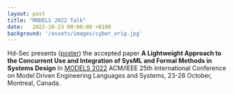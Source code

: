 ```yaml
---
layout: post
title: "MODELS 2022 Talk"
date:   2022-10-23 00:00:00 +0100
background: '/assets/images/cyber_orig.jpg'
---
```

Hd-Sec presents (<a href ="/files/Models_RIS_Poster.pdf">poster</a>) the accepted paper <b>A Lightweight Approach to the Concurrent Use and Integration of
SysML and Formal Methods in Systems Design</b> In <a href ="https://conf.researchr.org/home/models-2022"> MODELS 2022</a> ACM/IEEE 25th International Conference on Model Driven Engineering Languages and Systems, 23-28 October, Montreal, Canada.
